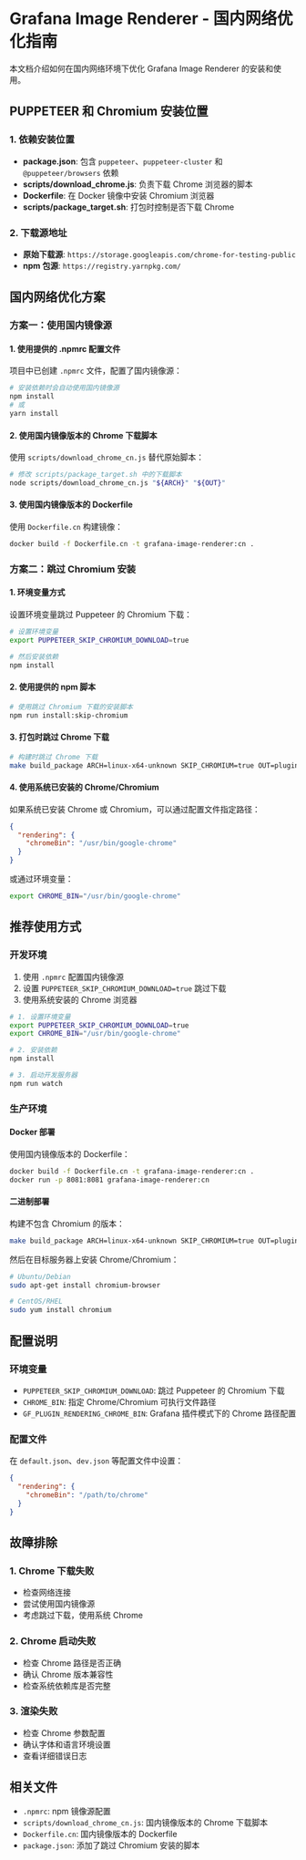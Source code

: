 # Grafana Image Renderer - 国内网络优化指南

本文档介绍如何在国内网络环境下优化 Grafana Image Renderer 的安装和使用。

## PUPPETEER 和 Chromium 安装位置

### 1. 依赖安装位置

- **package.json**: 包含 `puppeteer`、`puppeteer-cluster` 和 `@puppeteer/browsers` 依赖
- **scripts/download_chrome.js**: 负责下载 Chrome 浏览器的脚本
- **Dockerfile**: 在 Docker 镜像中安装 Chromium 浏览器
- **scripts/package_target.sh**: 打包时控制是否下载 Chrome

### 2. 下载源地址

- **原始下载源**: `https://storage.googleapis.com/chrome-for-testing-public`
- **npm 包源**: `https://registry.yarnpkg.com/`

## 国内网络优化方案

### 方案一：使用国内镜像源

#### 1. 使用提供的 .npmrc 配置文件

项目中已创建 `.npmrc` 文件，配置了国内镜像源：

```bash
# 安装依赖时会自动使用国内镜像源
npm install
# 或
yarn install
```

#### 2. 使用国内镜像版本的 Chrome 下载脚本

使用 `scripts/download_chrome_cn.js` 替代原始脚本：

```bash
# 修改 scripts/package_target.sh 中的下载脚本
node scripts/download_chrome_cn.js "${ARCH}" "${OUT}"
```

#### 3. 使用国内镜像版本的 Dockerfile

使用 `Dockerfile.cn` 构建镜像：

```bash
docker build -f Dockerfile.cn -t grafana-image-renderer:cn .
```

### 方案二：跳过 Chromium 安装

#### 1. 环境变量方式

设置环境变量跳过 Puppeteer 的 Chromium 下载：

```bash
# 设置环境变量
export PUPPETEER_SKIP_CHROMIUM_DOWNLOAD=true

# 然后安装依赖
npm install
```

#### 2. 使用提供的 npm 脚本

```bash
# 使用跳过 Chromium 下载的安装脚本
npm run install:skip-chromium
```

#### 3. 打包时跳过 Chrome 下载

```bash
# 构建时跳过 Chrome 下载
make build_package ARCH=linux-x64-unknown SKIP_CHROMIUM=true OUT=plugin-linux-x64-no-chromium
```

#### 4. 使用系统已安装的 Chrome/Chromium

如果系统已安装 Chrome 或 Chromium，可以通过配置文件指定路径：

```json
{
  "rendering": {
    "chromeBin": "/usr/bin/google-chrome"
  }
}
```

或通过环境变量：

```bash
export CHROME_BIN="/usr/bin/google-chrome"
```

## 推荐使用方式

### 开发环境

1. 使用 `.npmrc` 配置国内镜像源
2. 设置 `PUPPETEER_SKIP_CHROMIUM_DOWNLOAD=true` 跳过下载
3. 使用系统安装的 Chrome 浏览器

```bash
# 1. 设置环境变量
export PUPPETEER_SKIP_CHROMIUM_DOWNLOAD=true
export CHROME_BIN="/usr/bin/google-chrome"

# 2. 安装依赖
npm install

# 3. 启动开发服务器
npm run watch
```

### 生产环境

#### Docker 部署

使用国内镜像版本的 Dockerfile：

```bash
docker build -f Dockerfile.cn -t grafana-image-renderer:cn .
docker run -p 8081:8081 grafana-image-renderer:cn
```

#### 二进制部署

构建不包含 Chromium 的版本：

```bash
make build_package ARCH=linux-x64-unknown SKIP_CHROMIUM=true OUT=plugin-linux-x64-no-chromium
```

然后在目标服务器上安装 Chrome/Chromium：

```bash
# Ubuntu/Debian
sudo apt-get install chromium-browser

# CentOS/RHEL
sudo yum install chromium
```

## 配置说明

### 环境变量

- `PUPPETEER_SKIP_CHROMIUM_DOWNLOAD`: 跳过 Puppeteer 的 Chromium 下载
- `CHROME_BIN`: 指定 Chrome/Chromium 可执行文件路径
- `GF_PLUGIN_RENDERING_CHROME_BIN`: Grafana 插件模式下的 Chrome 路径配置

### 配置文件

在 `default.json`、`dev.json` 等配置文件中设置：

```json
{
  "rendering": {
    "chromeBin": "/path/to/chrome"
  }
}
```

## 故障排除

### 1. Chrome 下载失败

- 检查网络连接
- 尝试使用国内镜像源
- 考虑跳过下载，使用系统 Chrome

### 2. Chrome 启动失败

- 检查 Chrome 路径是否正确
- 确认 Chrome 版本兼容性
- 检查系统依赖库是否完整

### 3. 渲染失败

- 检查 Chrome 参数配置
- 确认字体和语言环境设置
- 查看详细错误日志

## 相关文件

- `.npmrc`: npm 镜像源配置
- `scripts/download_chrome_cn.js`: 国内镜像版本的 Chrome 下载脚本
- `Dockerfile.cn`: 国内镜像版本的 Dockerfile
- `package.json`: 添加了跳过 Chromium 安装的脚本